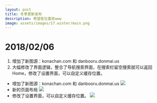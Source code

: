 ```yaml
---
layout: post
title: 冬季更新发布
description: 希望各位喜欢www
image: assets/images/17.winter/main.png
---
```

# 2018/02/06 
1. 增加了新图源：konachan.com 和 danbooru.donmai.us
2. 大幅修改了界面逻辑，整合了导航搜索界面，在搜索栏留空搜索就可以返回Home，修改了设置界面，可以自定义缓存位置。

+ 增加了新图源：konachan.com 和 danbooru.donmai.us
![]({{site.url}}/{{site.baseurl}}/assets/images/17.winter/1.gif)
+ 新的页面布局
![]({{site.url}}/{{site.baseurl}}/assets/images/17.winter/2.gif)
+ 修改了设置界面，可以自定义缓存位置。
![]({{site.url}}/{{site.baseurl}}/assets/images/17.winter/3.gif)